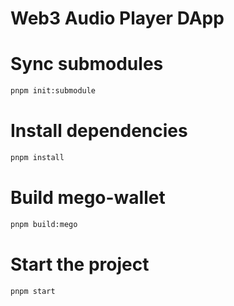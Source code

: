 
# Web3 Audio Player DApp

# Sync submodules

```bash
pnpm init:submodule
```

# Install dependencies

```bash
pnpm install
```

# Build mego-wallet

```bash
pnpm build:mego
```

# Start the project

```bash
pnpm start
```
